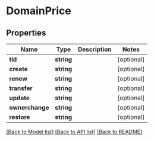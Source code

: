 # DomainPrice

## Properties
Name | Type | Description | Notes
------------ | ------------- | ------------- | -------------
**tld** | **string** |  | [optional] 
**create** | **string** |  | [optional] 
**renew** | **string** |  | [optional] 
**transfer** | **string** |  | [optional] 
**update** | **string** |  | [optional] 
**ownerchange** | **string** |  | [optional] 
**restore** | **string** |  | [optional] 

[[Back to Model list]](../../README.md#documentation-for-models) [[Back to API list]](../../README.md#documentation-for-api-endpoints) [[Back to README]](../../README.md)


